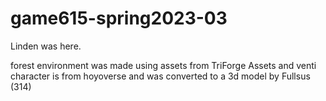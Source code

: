# game615-spring2023-03

Linden was here.

forest environment was made using assets from TriForge Assets and venti character is from hoyoverse and was converted to a 3d model by Fullsus
(314)
